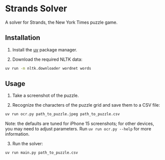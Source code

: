 # Strands Solver

A solver for Strands, the New York Times puzzle game.

## Installation

1. Install the [uv](https://docs.astral.sh/uv/) package manager.

2. Download the required NLTK data:

```bash
uv run -m nltk.downloader wordnet words
```

## Usage

1. Take a screenshot of the puzzle.

2. Recognize the characters of the puzzle grid and save them to a CSV file:

```bash
uv run ocr.py path_to_puzzle.jpeg path_to_puzzle.csv
```

Note: the defaults are tuned for iPhone 15 screenshots; for other devices, you may need to adjust parameters. Run `uv run ocr.py --help` for more information.

3. Run the solver:

```bash
uv run main.py path_to_puzzle.csv
```
